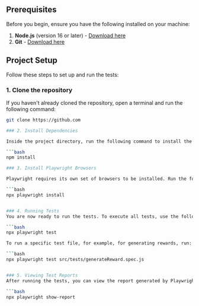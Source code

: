 ## Prerequisites

Before you begin, ensure you have the following installed on your machine:

1. **Node.js** (version 16 or later) - [Download here](https://nodejs.org/en/download/)
2. **Git** - [Download here](https://git-scm.com/downloads)

## Project Setup

Follow these steps to set up and run the tests:

### 1. Clone the repository

If you haven't already cloned the repository, open a terminal and run the following command:

```bash
git clone https://github.com

### 2. Install Dependencies

Inside the project directory, run the following command to install the required dependencies:

```bash
npm install

### 3. Install Playwright Browsers

Playwright requires its own set of browsers to be installed. Run the following command:

```bash
npx playwright install


### 4. Running Tests
You are now ready to run the tests. To execute all tests, use the following command:

```bash
npx playwright test

To run a specific test file, for example, for generating rewards, run:

```bash
npx playwright test src/tests/generateReward.spec.js


### 5. Viewing Test Reports
After running the tests, you can view the report generated by Playwright. To do this, run the command:

```bash
npx playwright show-report